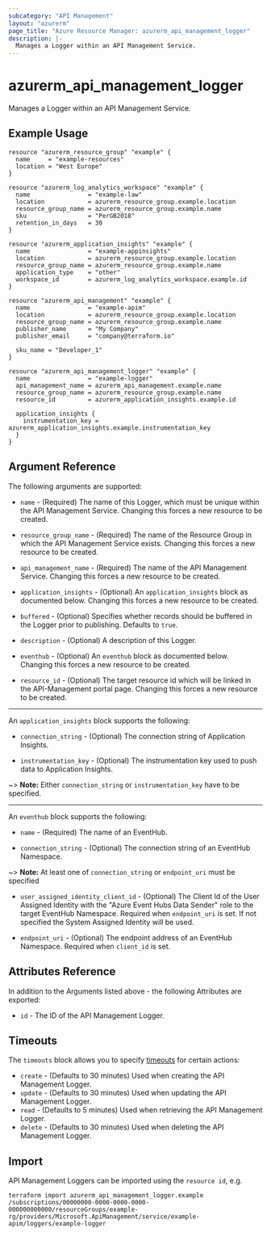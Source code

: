 ```yaml
---
subcategory: "API Management"
layout: "azurerm"
page_title: "Azure Resource Manager: azurerm_api_management_logger"
description: |-
  Manages a Logger within an API Management Service.
---
```


# azurerm_api_management_logger

Manages a Logger within an API Management Service.

## Example Usage

```hcl
resource "azurerm_resource_group" "example" {
  name     = "example-resources"
  location = "West Europe"
}

resource "azurerm_log_analytics_workspace" "example" {
  name                = "example-law"
  location            = azurerm_resource_group.example.location
  resource_group_name = azurerm_resource_group.example.name
  sku                 = "PerGB2018"
  retention_in_days   = 30
}

resource "azurerm_application_insights" "example" {
  name                = "example-appinsights"
  location            = azurerm_resource_group.example.location
  resource_group_name = azurerm_resource_group.example.name
  application_type    = "other"
  workspace_id        = azurerm_log_analytics_workspace.example.id
}

resource "azurerm_api_management" "example" {
  name                = "example-apim"
  location            = azurerm_resource_group.example.location
  resource_group_name = azurerm_resource_group.example.name
  publisher_name      = "My Company"
  publisher_email     = "company@terraform.io"

  sku_name = "Developer_1"
}

resource "azurerm_api_management_logger" "example" {
  name                = "example-logger"
  api_management_name = azurerm_api_management.example.name
  resource_group_name = azurerm_resource_group.example.name
  resource_id         = azurerm_application_insights.example.id

  application_insights {
    instrumentation_key = azurerm_application_insights.example.instrumentation_key
  }
}
```

## Argument Reference

The following arguments are supported:

* `name` - (Required) The name of this Logger, which must be unique within the API Management Service. Changing this forces a new resource to be created.

* `resource_group_name` - (Required) The name of the Resource Group in which the API Management Service exists. Changing this forces a new resource to be created.

* `api_management_name` - (Required) The name of the API Management Service. Changing this forces a new resource to be created.

* `application_insights` - (Optional) An `application_insights` block as documented below. Changing this forces a new resource to be created.

* `buffered` - (Optional) Specifies whether records should be buffered in the Logger prior to publishing. Defaults to `true`.

* `description` - (Optional) A description of this Logger.

* `eventhub` - (Optional) An `eventhub` block as documented below. Changing this forces a new resource to be created.

* `resource_id` - (Optional) The target resource id which will be linked in the API-Management portal page. Changing this forces a new resource to be created.

---

An `application_insights` block supports the following:

* `connection_string` - (Optional) The connection string of Application Insights.

* `instrumentation_key` - (Optional) The instrumentation key used to push data to Application Insights.

~> **Note:** Either `connection_string` or `instrumentation_key` have to be specified.

---

An `eventhub` block supports the following:

* `name` - (Required) The name of an EventHub.

* `connection_string` - (Optional) The connection string of an EventHub Namespace.

~> **Note:** At least one of `connection_string` or `endpoint_uri` must be specified

* `user_assigned_identity_client_id` - (Optional) The Client Id of the User Assigned Identity with the "Azure Event Hubs Data Sender" role to the target EventHub Namespace. Required when `endpoint_uri` is set. If not specified the System Assigned Identity will be used.

* `endpoint_uri` - (Optional) The endpoint address of an EventHub Namespace. Required when `client_id` is set.

## Attributes Reference

In addition to the Arguments listed above - the following Attributes are exported:

* `id` - The ID of the API Management Logger.

## Timeouts

The `timeouts` block allows you to specify [timeouts](https://www.terraform.io/language/resources/syntax#operation-timeouts) for certain actions:

* `create` - (Defaults to 30 minutes) Used when creating the API Management Logger.
* `update` - (Defaults to 30 minutes) Used when updating the API Management Logger.
* `read` - (Defaults to 5 minutes) Used when retrieving the API Management Logger.
* `delete` - (Defaults to 30 minutes) Used when deleting the API Management Logger.

## Import

API Management Loggers can be imported using the `resource id`, e.g.

```shell
terraform import azurerm_api_management_logger.example /subscriptions/00000000-0000-0000-0000-000000000000/resourceGroups/example-rg/providers/Microsoft.ApiManagement/service/example-apim/loggers/example-logger
```
